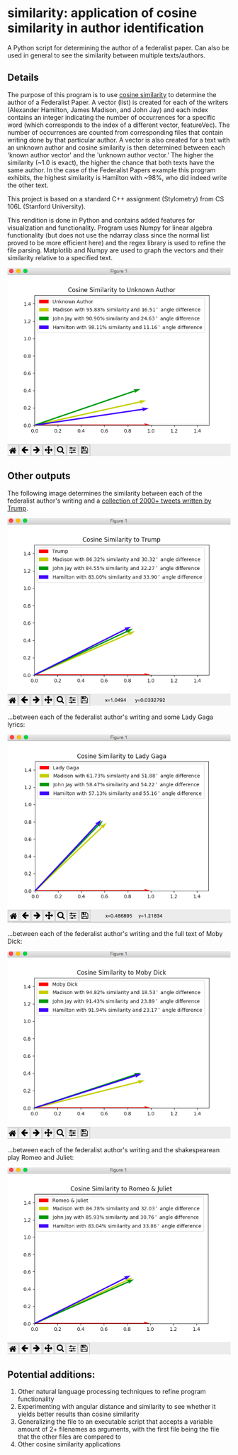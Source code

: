 # similarity: application of cosine similarity in author identification

A Python script for determining the author of a federalist paper. Can also be used in general to see the similarity between multiple texts/authors.

## Details
The purpose of this program is to use [cosine similarity](https://en.wikipedia.org/wiki/Cosine_similarity) to determine the author of a Federalist Paper. A vector (list) is created for each of the writers (Alexander Hamilton, James Madison, and John Jay) and each index contains an integer indicating the number of occurrences for a specific word (which corresponds to the index of a different vector, featureVec). The number of occurrences are counted from corresponding files that contain writing done by that particular author. A vector is also created for a text with an unknown author and cosine similarity is then determined between each 'known author vector' and the 'unknown author vector.' The higher the similarity (~1.0 is exact), the higher the chance that both texts have the same author. In the case of the Federalist Papers example this program exhibits, the highest similarity is Hamilton with ~98%, who did indeed write the other text.

This project is based on a standard C++ assignment (Stylometry) from CS 106L (Stanford University). 

This rendition is done in Python and contains added features for visualization and functionality. Program uses Numpy for linear algebra functionality (but does not use the ndarray class since the normal list proved to be more efficient here) and the regex library is used to refine the file parsing. Matplotlib and Numpy are used to graph the vectors and their similarity relative to a specified text.

![alt text](https://raw.githubusercontent.com/ulloaluis/similarity/master/outputs/unk-author.png)

## Other outputs

The following image determines the similarity between each of the federalist author's writing and a [collection of 2000+ tweets written by Trump](https://data.world/briangriffey/trump-tweets/workspace/file?filename=trump_tweets.csv).

![alt text](https://raw.githubusercontent.com/ulloaluis/similarity/master/outputs/trump.png)

...between each of the federalist author's writing and some Lady Gaga lyrics:

![alt text](https://raw.githubusercontent.com/ulloaluis/similarity/master/outputs/lady-gaga.png)

...between each of the federalist author's writing and the full text of Moby Dick:

![alt text](https://raw.githubusercontent.com/ulloaluis/similarity/master/outputs/moby-dick.png)

...between each of the federalist author's writing and the shakespearean play Romeo and Juliet:

![alt text](https://raw.githubusercontent.com/ulloaluis/similarity/master/outputs/romeo-juliet.png)

## Potential additions:
1) Other natural language processing techniques to refine program functionality
2) Experimenting with angular distance and similarity to see whether it yields better results than cosine similarity
3) Generalizing the file to an executable script that accepts a variable amount of 2+ filenames as arguments, with the first file being the file that the other files are compared to
4) Other cosine similarity applications
